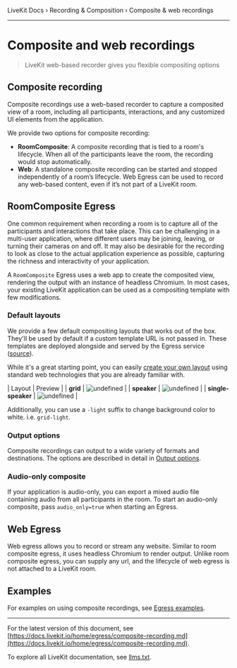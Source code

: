 LiveKit Docs › Recording & Composition › Composite & web recordings

---

# Composite and web recordings

> LiveKit web-based recorder gives you flexible compositing options

## Composite recording

Composite recordings use a web-based recorder to capture a composited view of a room, including all participants, interactions, and any customized UI elements from the application.

We provide two options for composite recording:

- **RoomComposite**: A composite recording that is tied to a room's lifecycle. When all of the participants leave the room, the recording would stop automatically.
- **Web**: A standalone composite recording can be started and stopped independently of a room’s lifecycle. Web Egress can be used to record any web-based content, even if it’s not part of a LiveKit room.

## RoomComposite Egress

One common requirement when recording a room is to capture all of the participants and interactions that take place. This can be challenging in a multi-user application, where different users may be joining, leaving, or turning their cameras on and off. It may also be desirable for the recording to look as close to the actual application experience as possible, capturing the richness and interactivity of your application.

A `RoomComposite` Egress uses a web app to create the composited view, rendering the output with an instance of headless Chromium. In most cases, your existing LiveKit application can be used as a compositing template with few modifications.

### Default layouts

We provide a few default compositing layouts that works out of the box. They'll be used by default if a custom template URL is not passed in. These templates are deployed alongside and served by the Egress service ([source](https://github.com/livekit/egress/tree/main/template-default)).

While it's a great starting point, you can easily [create your own layout](https://docs.livekit.io/home/egress/custom-template.md) using standard web technologies that you are already familiar with.

| Layout | Preview |
| **grid** | ![undefined]() |
| **speaker** | ![undefined]() |
| **single-speaker** | ![undefined]() |

Additionally, you can use a `-light` suffix to change background color to white. i.e. `grid-light`.

### Output options

Composite recordings can output to a wide variety of formats and destinations. The options are described in detail in [Output options](https://docs.livekit.io/home/egress/outputs.md).

### Audio-only composite

If your application is audio-only, you can export a mixed audio file containing audio from all participants in the room. To start an audio-only composite, pass `audio_only=true` when starting an Egress.

## Web Egress

Web egress allows you to record or stream any website. Similar to room composite egress, it uses headless Chromium to render output. Unlike room composite egress, you can supply any url, and the lifecycle of web egress is not attached to a LiveKit room.

## Examples

For examples on using composite recordings, see [Egress examples](https://docs.livekit.io/home/egress/examples.md).

---


For the latest version of this document, see [https://docs.livekit.io/home/egress/composite-recording.md](https://docs.livekit.io/home/egress/composite-recording.md).

To explore all LiveKit documentation, see [llms.txt](https://docs.livekit.io/llms.txt).